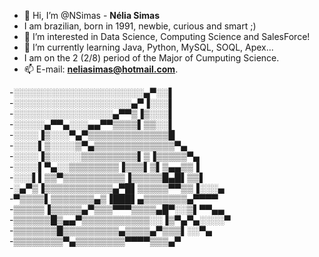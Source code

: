 - 👋 Hi, I’m @NSimas - **Nélia Simas**
- I am brazilian, born in 1991, newbie, curious and smart ;)
- 👀 I’m interested in Data Science, Computing Science and SalesForce! 
- 🌱 I’m currently learning Java, Python, MySQL, SOQL, Apex... 
- I am on the 2 (2/8) period of the Major of Cumputing Science.
- 📫 E-mail: **neliasimas@hotmail.com**. 

-░░░░░░░░░░░░░░░░░░░░░▄▀░░▌ <br>
-░░░░░░░░░░░░░░░░░░░▄▀▐░░░▌ <br>
-░░░░░░░░░░░░░░░░▄▀▀▒▐▒░░░▌ <br>
-░░░░░▄▀▀▄░░░▄▄▀▀▒▒▒▒▌▒▒░░▌ <br>
-░░░░▐▒░░░▀▄▀▒▒▒▒▒▒▒▒▒▒▒▒▒█ <br>
-░░░░▌▒░░░░▒▀▄▒▒▒▒▒▒▒▒▒▒▒▒▒▀▄ <br>
-░░░░▐▒░░░░░▒▒▒▒▒▒▒▒▒▌▒▐▒▒▒▒▒▀▄ <br>
-░░░░▌▀▄░░▒▒▒▒▒▒▒▒▐▒▒▒▌▒▌▒▄▄▒▒▐ <br>
-░░░▌▌▒▒▀▒▒▒▒▒▒▒▒▒▒▐▒▒▒▒▒█▄█▌▒▒▌ <br>
-░▄▀▒▐▒▒▒▒▒▒▒▒▒▒▒▄▀█▌▒▒▒▒▒▀▀▒▒▐░░░▄ <br>
-▀▒▒▒▒▌▒▒▒▒▒▒▒▄▒▐███▌▄▒▒▒▒▒▒▒▄▀▀▀▀ <br>
-▒▒▒▒▒▐▒▒▒▒▒▄▀▒▒▒▀▀▀▒▒▒▒▄█▀░░▒▌▀▀▄▄ <br>
-▒▒▒▒▒▒█▒▄▄▀▒▒▒▒▒▒▒▒▒▒▒░░▐▒▀▄▀▄░░░░▀ <br>
-▒▒▒▒▒▒▒█▒▒▒▒▒▒▒▒▒▄▒▒▒▒▄▀▒▒▒▌░░▀▄ <br>
-▒▒▒▒▒▒▒▒▀▄▒▒▒▒▒▒▒▒▀▀▀▀▒▒▒▄▀ <br>
